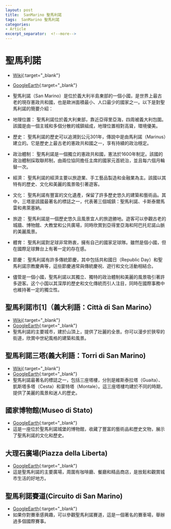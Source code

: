 ```yaml
---
layout: post
title:  SanMarino 聖馬利諾
tags:  SanMarino 聖馬利諾
categories:
- Article
excerpt_separator:  <!--more-->
---
```

# 聖馬利諾
- [Wiki](https://zh.wikipedia.org/zh-tw/%E5%9C%A3%E9%A9%AC%E5%8A%9B%E8%AF%BA "Wiki"){:target="_blank"} 
- [GoogleEarth](https://earth.google.com/web/search/%e8%81%96%e9%a6%ac%e5%88%a9%e8%ab%be/@43.94287787,12.46009379,364.29955472a,33484.56583798d,35y,0h,0t,0r/ "GoogleEarth"){:target="_blank"} 

- 聖馬利諾（San Marino）是位於義大利半島東部的一個小國，是世界上最古老的現存憲政共和國，也是歐洲面積最小、人口最少的國家之一。以下是對聖馬利諾的簡要介紹：

- 地理位置： 聖馬利諾位於義大利東部，靠近亞得里亞海，四周被義大利包圍。該國是由一個主城和多個分散的城鎮組成，地理位置相對高聳，環境優美。

- 歷史： 聖馬利諾的歷史可以追溯到公元301年，傳說中是由馬利諾（Marinus）建立的。它是歷史上最古老的憲政共和國之一，享有持續的政治穩定。

- 政治體制： 聖馬利諾是一個獨立的憲政共和國，憲法於1600年制定。該國的政治體制採取聯邦制，由兩位協同擔任主席的國家元首統治，並且每六個月輪替一次。

- 經濟： 聖馬利諾的經濟主要以旅遊業、手工藝品製造和金融業為主。該國以其特有的歷史、文化和美麗的風景吸引著遊客。

- 文化： 聖馬利諾有豐富的文化遺產，保留了許多歷史悠久的建築和藝術品。其中，三塔是該國最著名的標誌之一，代表著三個城鎮：聖馬利諾、卡斯泰爾馬雷和弗萊塞納。

- 旅遊： 聖馬利諾是一個歷史悠久且風景宜人的旅遊勝地。遊客可以參觀古老的城牆、博物館、大教堂和公共廣場，同時欣賞到亞得里亞海和阿巴托尼諾山脈的美麗風景。

- 體育： 聖馬利諾對足球非常熱衷，擁有自己的國家足球隊。雖然是個小國，但在國際足球舞台上有著一定的存在感。

- 節慶： 聖馬利諾有許多傳統節慶，其中包括共和國日（Republic Day）和聖馬利諾宗教慶典等，這些節慶通常與傳統慶祝、遊行和文化活動相結合。

- 儘管是一個小國，聖馬利諾以其獨立、獨特的政治體制和美麗的風景吸引著許多遊客。这个小国以其深厚的歷史和文化傳統而引人注目，同時在國際事務中也維持著一定的獨立性。

## 聖馬利諾市[1]（義大利語：Città di San Marino）
- [Wiki](https://zh.wikipedia.org/zh-tw/%E8%81%96%E9%A6%AC%E5%8A%9B%E8%AB%BE%E5%B8%82 "Wiki"){:target="_blank"} 
- [GoogleEarth](https://earth.google.com/web/search/Citt%c3%a0+di+San+Marino/@43.93499084,12.44712275,653.71427158a,1240.1919929d,34.9999983y,26.59040175h,44.34508753t,-0r/ "GoogleEarth"){:target="_blank"} 
- 聖馬利諾的主要城市，建於山頂上，提供了壯麗的全景。你可以漫步於狹窄的街道，欣賞中世紀風格的建築和風景。

## 聖馬利諾三塔(義大利語：Torri di San Marino)
- [Wiki](https://zh.wikipedia.org/wiki/%E8%81%96%E9%A6%AC%E5%88%A9%E8%AB%BE%E4%B8%89%E5%A1%94 "Wiki"){:target="_blank"} 
- [GoogleEarth](https://earth.google.com/web/search/Torri+di+San+Marino,+%e8%81%96%e9%a6%ac%e5%8a%9b%e8%ab%be%e8%81%96%e9%a6%ac%e5%88%a9%e8%ab%be/@43.9436245,12.40369387,164.78454417a,4650.24450812d,35y,-74.43254842h,81.38216699t,0r/ "GoogleEarth"){:target="_blank"} 
- 聖馬利諾最著名的標誌之一，包括三座塔樓，分別是維斯泰拉塔（Guaita）、凱斯塔多塔（Cesta）和蒙特塔（Montale）。這三座塔樓均建於不同的時期，提供了美麗的風景和迷人的歷史。

## 國家博物館(Museo di Stato) 
- [GoogleEarth](https://earth.google.com/web/search/Museo%2bdi%2bStato/@43.93579336,12.44661441,660.76859893a,126.71745197d,35y,33.55288052h,66.26482297t,0r/ "GoogleEarth"){:target="_blank"} 
- 這是一座位於聖馬利諾城堡的博物館，收藏了豐富的藝術品和歷史文物，展示了聖馬利諾的文化和歷史。

## 大理石廣場(Piazza della Liberta)
- [GoogleEarth](https://earth.google.com/web/search/Piazza+della+Liberta/@41.90921182,12.47148976,16.59013401a,208.37429003d,35y,1.92817477h,52.36381769t,-0r/ "GoogleEarth"){:target="_blank"} 
- 這是聖馬利諾的主要廣場，周圍有咖啡廳、餐廳和精品商店，是放鬆和觀賞城市生活的好地方。

## 聖馬利諾賽道(Circuito di San Marino)
- [GoogleEarth](https://earth.google.com/web/search/Circuito+di+San+Marino/@43.96385879,12.68576422,19.02362723a,3738.2504743d,34.99999968y,1.29147432h,48.49388293t,0r/ "GoogleEarth"){:target="_blank"} 
- 如果你對賽車感興趣，可以參觀聖馬利諾賽道，這是一個著名的賽車場，舉辦過多個國際賽事。



